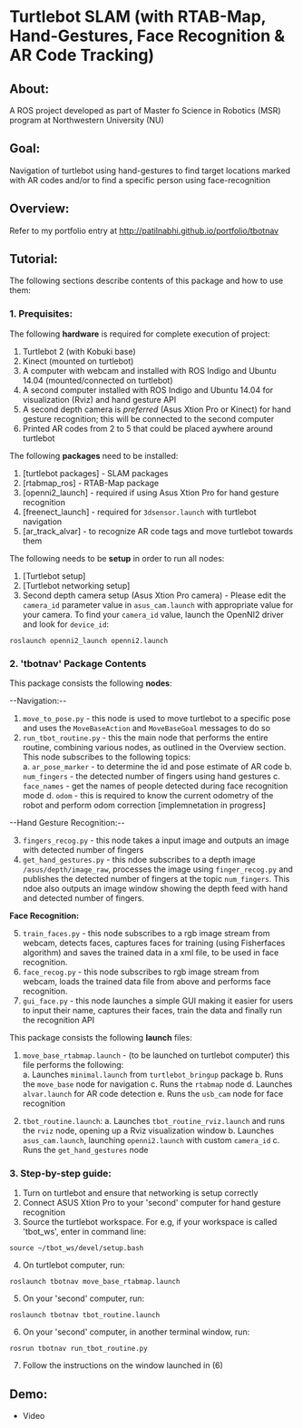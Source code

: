 # Turtlebot SLAM (with RTAB-Map, Hand-Gestures, Face Recognition & AR Code Tracking)

## About:

A ROS project developed as part of Master fo Science in Robotics (MSR) program at Northwestern University (NU)

## Goal:

Navigation of turtlebot using hand-gestures to find target locations marked with AR codes and/or to find a specific person using face-recognition

## Overview:

Refer to my portfolio entry at http://patilnabhi.github.io/portfolio/tbotnav

## Tutorial:

The following sections describe contents of this package and how to use them:

### 1. Prequisites:

The following **hardware** is required for complete execution of project:

1. Turtlebot 2 (with Kobuki base)
2. Kinect (mounted on turtlebot)
3. A computer with webcam and installed with ROS Indigo and Ubuntu 14.04 (mounted/connected on turtlebot)
4. A second computer installed with ROS Indigo and Ubuntu 14.04 for visualization (Rviz) and hand gesture API
5. A second depth camera is *preferred* (Asus Xtion Pro or Kinect) for hand gesture recognition; this will be connected to the second computer
6. Printed AR codes from 2 to 5 that could be placed aywhere around turtlebot

The following **packages** need to be installed:

1. [turtlebot packages] - SLAM packages
2. [rtabmap_ros] - RTAB-Map package 
3. [openni2_launch] - required if using Asus Xtion Pro for hand gesture recognition
4. [freenect_launch] - required for `3dsensor.launch` with turtlebot navigation
5. [ar_track_alvar] - to recognize AR code tags and move turtlebot towards them

The following needs to be **setup** in order to run all nodes:

1. [Turtlebot setup]
2. [Turtlebot networking setup]
3. Second depth camera setup (Asus Xtion Pro camera) - Please edit the `camera_id` parameter value in `asus_cam.launch` with appropriate value for your camera. To find your `camera_id` value, launch the OpenNI2 driver and look for `device_id`:
```
roslaunch openni2_launch openni2.launch
```

### 2. 'tbotnav' Package Contents

This package consists the following **nodes**:

--Navigation:--

1. `move_to_pose.py` - this node is used to move turtlebot to a specific pose and uses the `MoveBaseAction` and `MoveBaseGoal` messages to do so
2. `run_tbot_routine.py` - this the main node that performs the entire routine, combining various nodes, as outlined in the Overview section. This node subscribes to the following topics:  
	a. `ar_pose_marker` - to determine the id and pose estimate of AR code
	b. `num_fingers` - the detected number of fingers using hand gestures
	c. `face_names` - get the names of people detected during face recognition mode
	d.  `odom` - this is required to know the current odometry of the robot and perform odom correction [implemnetation in progress]
	 
--Hand Gesture Recognition:--

3. `fingers_recog.py` - this node takes a input image and outputs an image with detected number of fingers
4. `get_hand_gestures.py` - this ndoe subscribes to a depth image `/asus/depth/image_raw`, processes the image using `finger_recog.py` and publishes the detected number of fingers at the topic `num_fingers`. This ndoe also outputs an image window showing the depth feed with hand and detected number of fingers.

**Face Recognition:**

5. `train_faces.py` - this node subscribes to a rgb image stream from webcam, detects faces, captures faces for training (using Fisherfaces algorithm) and saves the trained data in a xml file, to be used in face recognition.
6. `face_recog.py` - this node subscribes to rgb image stream from webcam, loads the trained data file from above and performs face recognition.
7. `gui_face.py` - this node launches a simple GUI making it easier for users to input their name, captures their faces, train the data and finally run the recognition API

This package consists the following **launch** files:

1. `move_base_rtabmap.launch` - (to be launched on turtlebot computer) this file performs the following:  
	a. Launches `minimal.launch` from `turtlebot_bringup` package
	b. Runs the `move_base` node for navigation
	c. Runs the `rtabmap` node 
	d. Launches `alvar.launch` for AR code detection
	e. Runs the `usb_cam` node for face recognition

2. `tbot_routine.launch`:
	a. Launches `tbot_routine_rviz.launch` and runs the `rviz` node, opening up a Rviz visualization window
	b. Launches `asus_cam.launch`, launching `openni2.launch` with custom `camera_id`
	c. Runs the `get_hand_gestures` node

<!-- This package consists the following *config* files:

1. `costmap_params.yaml`
2. `global_costmap_params.yaml`
3. `local_costmap_params.yaml`
4. `base_local_planner.yaml`
5. `global_planner_params.yaml`
6. `move_base_params.yaml`
7. `dwa_planner_params.yaml`
8. `tbot_rtabmap.rviz` -->

### 3. Step-by-step guide:

1. Turn on turtlebot and ensure that networking is setup correctly
2. Connect ASUS Xtion Pro to your 'second' computer for hand gesture recognition
3. Source the turtlebot workspace. For e.g, if your workspace is called 'tbot_ws', enter in command line:
```
source ~/tbot_ws/devel/setup.bash
```  
4. On turtlebot computer, run:
```
roslaunch tbotnav move_base_rtabmap.launch
```  
5. On your 'second' computer, run:
```
roslaunch tbotnav tbot_routine.launch
```  
6. On your 'second' computer, in another terminal window, run:
```
rosrun tbotnav run_tbot_routine.py
```  
7. Follow the instructions on the window launched in (6)


## Demo:

* Video